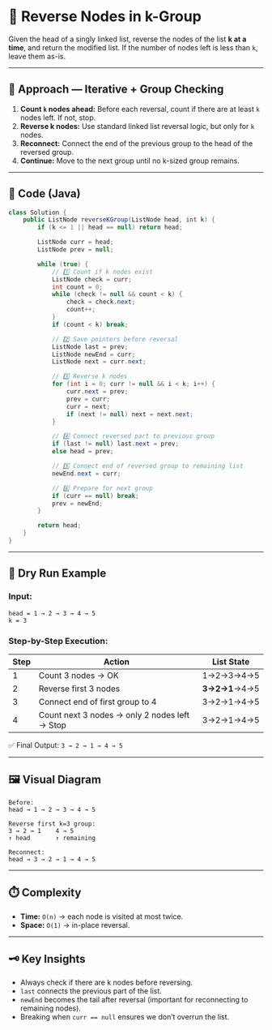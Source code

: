 # 📑 Reverse Nodes in k-Group 


Given the head of a singly linked list, reverse the nodes of the list **k at a time**, and return the modified list. If the number of nodes left is less than `k`, leave them as-is.

---

## 🧠 Approach — Iterative + Group Checking

1. **Count `k` nodes ahead:** Before each reversal, count if there are at least `k` nodes left. If not, stop.
2. **Reverse k nodes:** Use standard linked list reversal logic, but only for `k` nodes.
3. **Reconnect:** Connect the end of the previous group to the head of the reversed group.
4. **Continue:** Move to the next group until no k-sized group remains.

---

## 📝 Code (Java)

```java
class Solution {
    public ListNode reverseKGroup(ListNode head, int k) {
        if (k <= 1 || head == null) return head;

        ListNode curr = head;
        ListNode prev = null;

        while (true) {
            // 1️⃣ Count if k nodes exist
            ListNode check = curr;
            int count = 0;
            while (check != null && count < k) {
                check = check.next;
                count++;
            }
            if (count < k) break;

            // 2️⃣ Save pointers before reversal
            ListNode last = prev;
            ListNode newEnd = curr;
            ListNode next = curr.next;

            // 3️⃣ Reverse k nodes
            for (int i = 0; curr != null && i < k; i++) {
                curr.next = prev;
                prev = curr;
                curr = next;
                if (next != null) next = next.next;
            }

            // 4️⃣ Connect reversed part to previous group
            if (last != null) last.next = prev;
            else head = prev;

            // 5️⃣ Connect end of reversed group to remaining list
            newEnd.next = curr;

            // 6️⃣ Prepare for next group
            if (curr == null) break;
            prev = newEnd;
        }

        return head;
    }
}
```

---

## 🔁 Dry Run Example

### Input:

```
head = 1 → 2 → 3 → 4 → 5
k = 3
```

### Step-by-Step Execution:

| Step | Action                                        | List State    |
| ---- | --------------------------------------------- | ------------- |
| 1    | Count 3 nodes → OK                            | 1→2→3→4→5     |
| 2    | Reverse first 3 nodes                         | **3→2→1**→4→5 |
| 3    | Connect end of first group to 4               | 3→2→1→4→5     |
| 4    | Count next 3 nodes → only 2 nodes left → Stop | 3→2→1→4→5     |

✅ Final Output: `3 → 2 → 1 → 4 → 5`

---

## 🖼️ Visual Diagram

```
Before:
head → 1 → 2 → 3 → 4 → 5

Reverse first k=3 group:
3 → 2 → 1    4 → 5
↑ head       ↑ remaining

Reconnect:
head → 3 → 2 → 1 → 4 → 5
```

---

## ⏱️ Complexity

* **Time:** `O(n)` → each node is visited at most twice.
* **Space:** `O(1)` → in-place reversal.

---

## 🗝️ Key Insights

* Always check if there are k nodes before reversing.
* `last` connects the previous part of the list.
* `newEnd` becomes the tail after reversal (important for reconnecting to remaining nodes).
* Breaking when `curr == null` ensures we don’t overrun the list.
